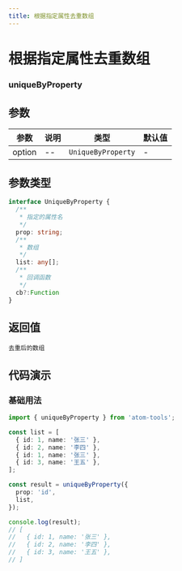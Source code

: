 ```yaml
---
title: 根据指定属性去重数组
---
```


# 根据指定属性去重数组

### uniqueByProperty

## 参数

| 参数  | 说明             | 类型     | 默认值 |
| ----- | ---------------- | -------- | ------ |
| option | -- | `UniqueByProperty` | -      |


## 参数类型

```ts
interface UniqueByProperty {
  /**
   * 指定的属性名
   */
  prop: string;
  /**
   * 数组
   */
  list: any[];
  /**
   * 回调函数
   */
  cb?:Function
}
```

## 返回值

`去重后的数组`


## 代码演示

### 基础用法

```ts
import { uniqueByProperty } from 'atom-tools';

const list = [
  { id: 1, name: '张三' },
  { id: 2, name: '李四' },
  { id: 1, name: '张三' },
  { id: 3, name: '王五' },
];

const result = uniqueByProperty({
  prop: 'id',
  list,
});

console.log(result);
// [
//   { id: 1, name: '张三' },
//   { id: 2, name: '李四' },
//   { id: 3, name: '王五' },
// ]
```

    
